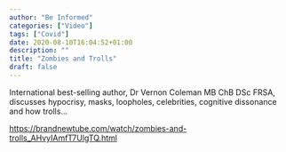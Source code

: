 ```yaml
---
author: "Be Informed"
categories: ["Video"]
tags: ["Covid"]
date: 2020-08-10T16:04:52+01:00
description: ""
title: "Zombies and Trolls"
draft: false
---
```


International best-selling author, Dr Vernon Coleman MB ChB DSc FRSA, discusses hypocrisy, masks, loopholes, celebrities, cognitive dissonance and how trolls...  

https://brandnewtube.com/watch/zombies-and-trolls_AHvyIAmfT7UlgTQ.html